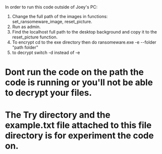 In order to run this code outside of Joey's PC:
1. Change the full path of the images in functions: set_ransomeware_image, reset_picture.
2. Run as admin.
3. Find the localhost full path to the desktop background and copy it to the reset_picture function.
4. To encrypt cd to the exe directory then do ransomeware.exe -e --folder "path folder"
5. to decrypt switch -d instead of -e

# Dont run the code on the path the code is running or you'll not be able to decrypt your files.
# The Try directory and the example.txt file attached to this file directory is for experiment the code on.
